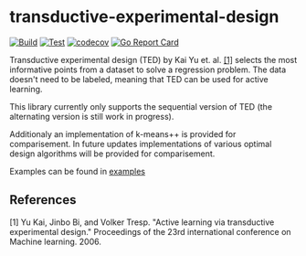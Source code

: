 # transductive-experimental-design

[![Build](https://github.com/h-waldschmidt/transductive-experimental-design/actions/workflows/build.yml/badge.svg)](https://github.com/h-waldschmidt/transductive-experimental-design/actions/workflows/build.yml)
[![Test](https://github.com/h-waldschmidt/transductive-experimental-design/actions/workflows/test.yml/badge.svg)](https://github.com/h-waldschmidt/transductive-experimental-design/actions/workflows/test.yml)
[![codecov](https://codecov.io/gh/h-waldschmidt/transductive/branch/main/graph/badge.svg?token=CJ4UBDX0C8)](https://codecov.io/gh/h-waldschmidt/transductive)
[![Go Report Card](https://goreportcard.com/badge/github.com/h-waldschmidt/transductive)](https://goreportcard.com/report/github.com/h-waldschmidt/transductive)

Transductive experimental design (TED) by Kai Yu et. al. [[1]](#1) selects the most informative points from a dataset to solve a regression problem.
The data doesn't need to be labeled, meaning that TED can be used for active learning.

This library currently only supports the sequential version of TED (the alternating version is still work in progress). 

Additionaly an implementation of k-means++ is provided for comparisement.
In future updates implementations of various optimal design algorithms will be provided for comparisement.

Examples can be found in [examples](https://github.com/h-waldschmidt/transductive/tree/main/examples)

## References

<a id="1">[1]</a> 
Yu Kai, Jinbo Bi, and Volker Tresp.
"Active learning via transductive experimental design."
Proceedings of the 23rd international conference on Machine learning. 2006.
